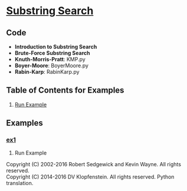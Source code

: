 # [Substring Search](http://algs4.cs.princeton.edu/53substring)

## Code
  * **Introduction to Substring Search**
  * **Brute-Force Substring Search**
  * **Knuth-Morris-Pratt**: KMP.py
  * **Boyer-Moore**: BoyerMoore.py
  * **Rabin-Karp**: RabinKarp.py

## Table of Contents for Examples
  1. [Run Example](#ex1)

## Examples 
### [ex1](#table-of-contents-for-examples)
1. Run Example

Copyright (C) 2002-2016 Robert Sedgewick and Kevin Wayne.  All rights reserved.    
Copyright (C) 2014-2016 DV Klopfenstein. All rights reserved. Python translation.

